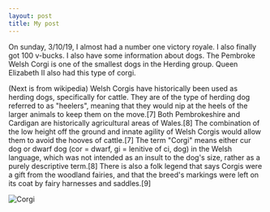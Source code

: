 ```yaml
---
layout: post
title: My post
---
```


On sunday, 3/10/19, I almost had a number one victory royale. I also finally got 100 v-bucks. 
I also have some information about dogs.
The Pembroke Welsh Corgi is one of the smallest dogs in the Herding group.
Queen Elizabeth II also had this type of corgi. 

(Next is from wikipedia)
Welsh Corgis have historically been used as herding dogs, specifically for cattle. They are of the type of herding dog referred to as "heelers", meaning that they would nip at the heels of the larger animals to keep them on the move.[7] Both Pembrokeshire and Cardigan are historically agricultural areas of Wales.[8] The combination of the low height off the ground and innate agility of Welsh Corgis would allow them to avoid the hooves of cattle.[7] The term "Corgi" means either cur dog or dwarf dog (cor = dwarf, gi = lenitive of ci, dog) in the Welsh language, which was not intended as an insult to the dog's size, rather as a purely descriptive term.[8] There is also a folk legend that says Corgis were a gift from the woodland fairies, and that the breed's markings were left on its coat by fairy harnesses and saddles.[9]

![Corgi](/images/Queen_Mother_with_corgis.jpg.url)
